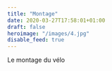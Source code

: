 ```yaml
---
title: "Montage"
date: 2020-03-27T17:58:01+01:00
draft: false
heroimage: "/images/4.jpg"
disable_feed: true
---
```

Le montage du vélo
